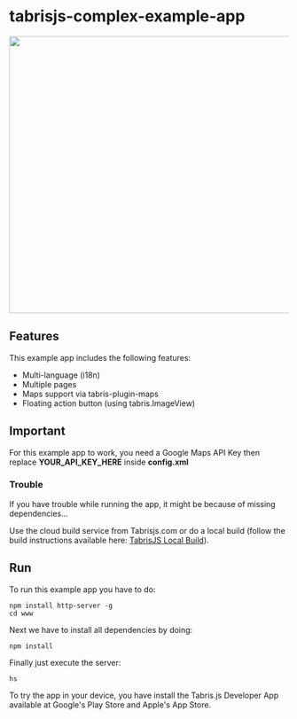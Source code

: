 # tabrisjs-complex-example-app #
<img src="https://qmyqug.by3302.livefilestore.com/y3mUdbz-h1Cr-CYF_QYkgwEWWi8bayNc9hg-4JnkiCHdyxE5Frt0ZHHiluQtvw7RP2qjqZYuUSWUVHLdTjDVEHQCQEkGteB1GYrU5rB7vpH3Vl6AEJXJM9uVT46WF3b4B9GA52rF36nyO6W2gJGygNiD4Is1b7he-Q5E9hGa3kVrmY?width=1200&height=1000&cropmode=none" width="600" height="500" />

## Features ##

This example app includes the following features:
-    Multi-language (i18n)
-    Multiple pages
-    Maps support via tabris-plugin-maps
-    Floating action button (using tabris.ImageView)

## Important ##
For this example app to work, you need a Google Maps API Key then replace **YOUR_API_KEY_HERE** inside **config.xml**

### Trouble ###
If you have trouble while running the app, it might be because of missing dependencies...

Use the cloud build service from Tabrisjs.com or do a local build (follow the build instructions available here: [TabrisJS Local Build](https://tabrisjs.com/documentation/1.10/local-build)).

## Run ##
To run this example app you have to do:
```
npm install http-server -g
cd www
```
Next we have to install all dependencies by doing:
```
npm install
```
Finally just execute the server:
```
hs
```
To try the app in your device, you have install the Tabris.js Developer App available at Google's Play Store and Apple's App Store.
